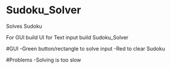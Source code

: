 # Sudoku_Solver
Solves Sudoku

For GUI build UI
for Text input build Sudoku_Solver

#GUI
-Green button/rectangle to solve input
-Red to clear Sudoku

#Problems
-Solving is too slow
